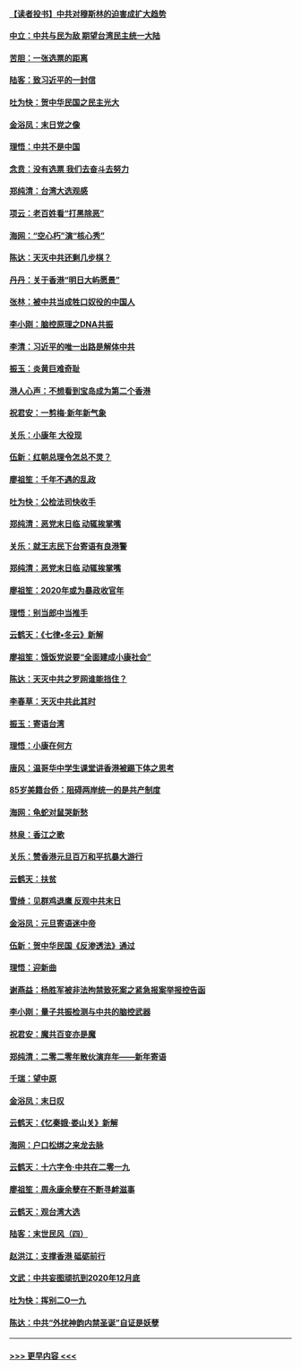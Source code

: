 #### [【读者投书】中共对穆斯林的迫害成扩大趋势](../pages/nsc993/n11791371.md?t=01150333) 
#### [中立：中共与民为敌 期望台湾民主统一大陆](../pages/nsc993/n11790392.md?t=01150333) 
#### [苦胆：一张选票的距离](../pages/nsc993/n11788914.md?t=01150333) 
#### [陆客：致习近平的一封信](../pages/nsc993/n11788867.md?t=01150333) 
#### [吐为快：贺中华民国之民主光大](../pages/nsc993/n11788618.md?t=01150333) 
#### [金浴凤：末日党之像](../pages/nsc993/n11787475.md?t=01150333) 
#### [理悟：中共不是中国](../pages/nsc993/n11787463.md?t=01150333) 
#### [念贲：没有选票  我们去奋斗去努力](../pages/nsc993/n11787398.md?t=01150333) 
#### [郑纯清：台湾大选观感](../pages/nsc993/n11786210.md?t=01150333) 
#### [项云：老百姓看“打黑除恶”](../pages/nsc993/n11785398.md?t=01150333) 
#### [海网：“空心朽”演“核心秀”](../pages/nsc993/n11783874.md?t=01150333) 
#### [陈达：天灭中共还剩几步棋？](../pages/nsc993/n11783719.md?t=01150333) 
#### [丹丹：关于香港“明日大屿愿景”](../pages/nsc993/n11783273.md?t=01150333) 
#### [张林：被中共当成牲口奴役的中国人](../pages/nsc993/n11782397.md?t=01150333) 
#### [李小刚：脑控原理之DNA共振](../pages/nsc993/n11780962.md?t=01150333) 
#### [李清：习近平的唯一出路是解体中共](../pages/nsc993/n11780866.md?t=01150333) 
#### [振玉：炎黄巨难奇耻](../pages/nsc993/n11779632.md?t=01150333) 
#### [港人心声：不想看到宝岛成为第二个香港](../pages/nsc993/n11778817.md?t=01150333) 
#### [祝君安：一剪梅‧新年新气象](../pages/nsc993/n11776340.md?t=01150333) 
#### [关乐：小康年 大役现](../pages/nsc993/n11774213.md?t=01150333) 
#### [伍新：红朝总理令怎总不灵？](../pages/nsc993/n11770813.md?t=01150333) 
#### [廖祖笙：千年不遇的乱政](../pages/nsc993/n11770373.md?t=01150333) 
#### [吐为快：公检法司快收手](../pages/nsc993/n11770359.md?t=01150333) 
#### [郑纯清：恶党末日临 动辄挨掌嘴](../pages/nsc993/n11769912.md?t=01150333) 
#### [关乐：就王志民下台寄语有良港警](../pages/nsc993/n11769903.md?t=01150333) 
#### [郑纯清：恶党末日临 动辄挨掌嘴](../pages/nsc993/n11769356.md?t=01150333) 
#### [廖祖笙：2020年或为暴政收官年](../pages/nsc993/n11768216.md?t=01150333) 
#### [理悟：别当郎中当推手](../pages/nsc993/n11768243.md?t=01150333) 
#### [云鹤天：《七律▪冬云》新解](../pages/nsc993/n11768204.md?t=01150333) 
#### [廖祖笙：饿饭党说要“全面建成小康社会”](../pages/nsc993/n11767482.md?t=01150333) 
#### [陈达：天灭中共之罗网谁能挡住？](../pages/nsc993/n11767465.md?t=01150333) 
#### [李春草：天灭中共此其时](../pages/nsc993/n11767452.md?t=01150333) 
#### [振玉：寄语台湾](../pages/nsc993/n11767432.md?t=01150333) 
#### [理悟：小康在何方](../pages/nsc993/n11767394.md?t=01150333) 
#### [唐风：温哥华中学生课堂讲香港被踢下体之思考](../pages/nsc993/n11766848.md?t=01150333) 
#### [85岁美籍台侨：阻碍两岸统一的是共产制度](../pages/nsc993/n11765043.md?t=01150333) 
#### [海网：龟蛇对鼠哭新愁](../pages/nsc993/n11764895.md?t=01150333) 
#### [林泉：香江之歌](../pages/nsc993/n11764415.md?t=01150333) 
#### [关乐：赞香港元旦百万和平抗暴大游行](../pages/nsc993/n11764382.md?t=01150333) 
#### [云鹤天：扶贫](../pages/nsc993/n11764245.md?t=01150333) 
#### [雪绮：见群鸡退鹰  反观中共末日](../pages/nsc993/n11762112.md?t=01150333) 
#### [金浴凤：元旦寄语迷中帝](../pages/nsc993/n11761788.md?t=01150333) 
#### [伍新：贺中华民国《反渗透法》通过](../pages/nsc993/n11761994.md?t=01150333) 
#### [理悟：迎新曲](../pages/nsc993/n11761152.md?t=01150333) 
#### [谢燕益：杨胜军被非法拘禁致死案之紧急报案举报控告函](../pages/nsc993/n11756134.md?t=01150333) 
#### [李小刚：量子共振检测与中共的脑控武器](../pages/nsc993/n11754518.md?t=01150333) 
#### [祝君安：魔共百变亦是魔](../pages/nsc993/n11754469.md?t=01150333) 
#### [郑纯清：二零二零年散伙演弃年——新年寄语](../pages/nsc993/n11754195.md?t=01150333) 
#### [千瑞：望中原](../pages/nsc993/n11754159.md?t=01150333) 
#### [金浴凤：末日叹](../pages/nsc993/n11752359.md?t=01150333) 
#### [云鹤天：《忆秦娥‧娄山关》新解](../pages/nsc993/n11752348.md?t=01150333) 
#### [海网：户口松绑之来龙去脉](../pages/nsc993/n11752328.md?t=01150333) 
#### [云鹤天：十六字令‧中共在二零一九](../pages/nsc993/n11752305.md?t=01150333) 
#### [廖祖笙：周永康余孽在不断寻衅滋事](../pages/nsc993/n11751013.md?t=01150333) 
#### [云鹤天：观台湾大选](../pages/nsc993/n11751007.md?t=01150333) 
#### [陆客：末世民风（四）](../pages/nsc993/n11749203.md?t=01150333) 
#### [赵洪江：支撑香港 砥砺前行](../pages/nsc993/n11748482.md?t=01150333) 
#### [文武：中共妄图顽抗到2020年12月底](../pages/nsc993/n11748446.md?t=01150333) 
#### [吐为快：挥别二O一九](../pages/nsc993/n11748411.md?t=01150333) 
#### [陈达：中共“外扰神韵内禁圣诞”自证是妖孽](../pages/nsc993/n11748226.md?t=01150333) 

----
#### [ >>> 更早内容 <<< ](../indexes/nsc993-earlier.md)
